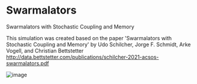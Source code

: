 # Swarmalators
Swarmalators with Stochastic Coupling and Memory

This simulation was created based on the paper 'Swarmalators with Stochastic Coupling and Memory' by Udo Schilcher, Jorge F. Schmidt, Arke Vogell, and Christian Bettstetter<br>
http://data.bettstetter.com/publications/schilcher-2021-acsos-swarmalators.pdf

![image](https://user-images.githubusercontent.com/74835806/181485957-544eee4e-b9ac-46ee-9435-e24f5d14cb2f.png)
